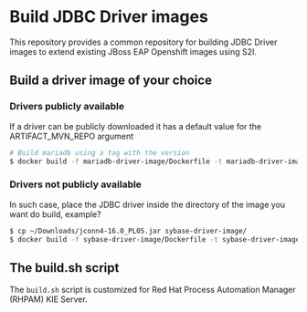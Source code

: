# Build JDBC Driver images

This repository provides a common repository for building JDBC Driver images to extend existing JBoss EAP Openshift images using S2I.

## Build a driver image of your choice

### Drivers publicly available

If a driver can be publicly downloaded it has a default value for the ARTIFACT_MVN_REPO argument

```bash
# Build mariadb using a tag with the version
$ docker build -f mariadb-driver-image/Dockerfile -t mariadb-driver-image:12.2 .
```

### Drivers not publicly available

In such case, place the JDBC driver inside the directory of the image you want do build, example?

```bash
$ cp ~/Downloads/jconn4-16.0_PL05.jar sybase-driver-image/
$ docker build -f sybase-driver-image/Dockerfile -t sybase-driver-image:16.0_PL05 .
```

## The build.sh script

The `build.sh` script is customized for Red Hat Process Automation Manager (RHPAM) KIE Server.
